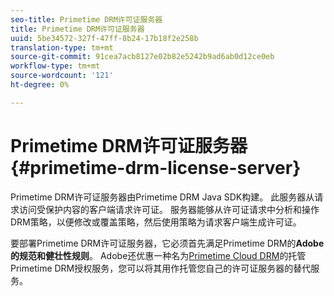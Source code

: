 ```yaml
---
seo-title: Primetime DRM许可证服务器
title: Primetime DRM许可证服务器
uuid: 5be34572-327f-47ff-8b24-17b18f2e258b
translation-type: tm+mt
source-git-commit: 91cea7acb8127e02b82e5242b9ad6ab0d12ce0eb
workflow-type: tm+mt
source-wordcount: '121'
ht-degree: 0%

---
```



# Primetime DRM许可证服务器{#primetime-drm-license-server}

Primetime DRM许可证服务器由Primetime DRM Java SDK构建。 此服务器从请求访问受保护内容的客户端请求许可证。 服务器能够从许可证请求中分析和操作DRM策略，以便修改或覆盖策略，然后使用策略为请求客户端生成许可证。

要部署Primetime DRM许可证服务器，它必须首先满足Primetime DRM的&#x200B;**Adobe的规范和健壮性规则**。 Adobe还优惠一种名为[Primetime Cloud DRM](../cloud-quick-start/whats-included.md)的托管Primetime DRM授权服务，您可以将其用作托管您自己的许可证服务器的替代服务。
